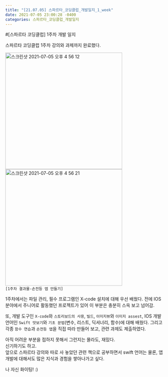 ```yaml
---
title: "[21.07.05] 스파르타_코딩클럽_개발일지_1_week"
date: 2021-07-05 23:00:28 -0400
categories: 스파르타_코딩클럽_개발일지
---
```



#[스파르타 코딩클럽] 1주차 개발 일지

스파르타 코딩클럽 1주차 강의와 과제까지 완료했다.   

<img width="367" alt="스크린샷 2021-07-05 오후 4 56 12" src="https://user-images.githubusercontent.com/63195670/124437471-10c20500-ddb2-11eb-92ea-0303ddafe0cf.png">  <img width="367" alt="스크린샷 2021-07-05 오후 4 56 21" src="https://user-images.githubusercontent.com/63195670/124437487-14558c00-ddb2-11eb-85d6-439ef35bd0e1.png">    
`[1주차 결과물-손전등 앱 만들기]`

1주차에서는 파일 관리, 필수 프로그램인 X-code 설치에 대해 우선 배웠다. 전에 IOS 분야에서 주니어로 활동했던 프로젝트가 있어 이 부분은 충분히 스윽 보고 넘어감.    

또, 개발 도구인 `X-code`와 `스토리보드의 사용`, `빌드`, `이미지뷰`와 `이미지 assest`, IOS 개발 언어인 `Swift 맛보기`와 `기초 문법`(변수, 리스트, 딕셔너리, 함수)에 대해 배웠다. 그리고 각종 `함수 연습`과 `손전등 앱`을 직접 따라 만들어 보고, 관련 과제도 제출하였다.     

아직 어려운 부분을 접하지 못해서 그런지는 몰라도, 재밌다.     
신기하기도 하고.    
앞으로 스파르타 강의와 따로 사 놓았던 관련 책으로 공부하면서 swift 언어는 물론, 앱 개발에 대해서도 많은 지식과 경험을 쌓아나가고 싶다.    

나 자신 화이팅! :)
